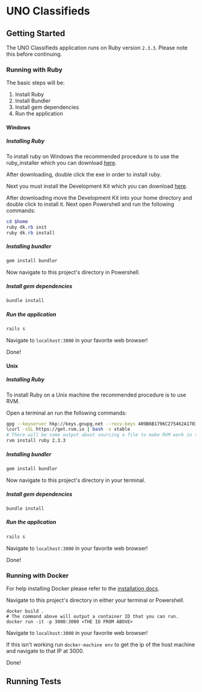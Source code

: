 # UNO Classifieds

## Getting Started

The UNO Classifieds application runs on Ruby version `2.3.3`. Please note this before continuing.

### Running with Ruby

The basic steps will be:
1) Install Ruby
2) Install Bundler
3) Install gem dependencies
4) Run the application

#### Windows

##### Installing Ruby

To install ruby on Windows the recommended procedure is to use the ruby_installer which you can download [here](https://dl.bintray.com/oneclick/rubyinstaller/rubyinstaller-2.3.3-x64.exe).

After downloading, double click the exe in order to install ruby.

Next you must install the Development Kit which you can download [here](https://dl.bintray.com/oneclick/rubyinstaller/DevKit-mingw64-64-4.7.2-20130224-1432-sfx.exe).

After downloading move the Development Kit into your home directory and double click to install it. Next open Powershell and run the following commands:

```powershell
cd $home
ruby dk.rb init
ruby dk.rb install
```

##### Installing bundler

```powershell
gem install bundler
```

Now navigate to this project's directory in Powershell.

##### Install gem dependencies

```powershell
bundle install
```

##### Run the application

```powershell
rails s
```

Navigate to `localhost:3000` in your favorite web browser!

Done!

#### Unix

##### Installing Ruby

To install Ruby on a Unix machine the recommended procedure is to use RVM.

Open a terminal an run the following commands:

```bash
gpg --keyserver hkp://keys.gnupg.net --recv-keys 409B6B1796C275462A1703113804BB82D39DC0E3 7D2BAF1CF37B13E2069D6956105BD0E739499BDB
\curl -sSL https://get.rvm.io | bash -s stable
# There will be some output about sourcing a file to make RVM work in the current shell copy, paste, and run the source command
rvm install ruby 2.3.3
```

##### Installing bundler

```bash
gem install bundler
```

Now navigate to this project's directory in your terminal.

##### Install gem dependencies

```bash
bundle install
```

##### Run the application

```bash
rails s
```

Navigate to `localhost:3000` in your favorite web browser!

Done!

### Running with Docker

For help installing Docker please refer to the [installation docs](https://docs.docker.com/engine/installation/#supported-platforms).

Navigate to this project's directory in either your terminal or Powershell.

```shell
docker build .
# The command above will output a container ID that you can run.
docker run -it -p 3000:3000 <THE ID FROM ABOVE>
```

Navigate to `localhost:3000` in your favorite web browser!

If this isn't working run `docker-machine env` to get the ip of the host machine and navigate to that IP at 3000.

Done!

## Running Tests
